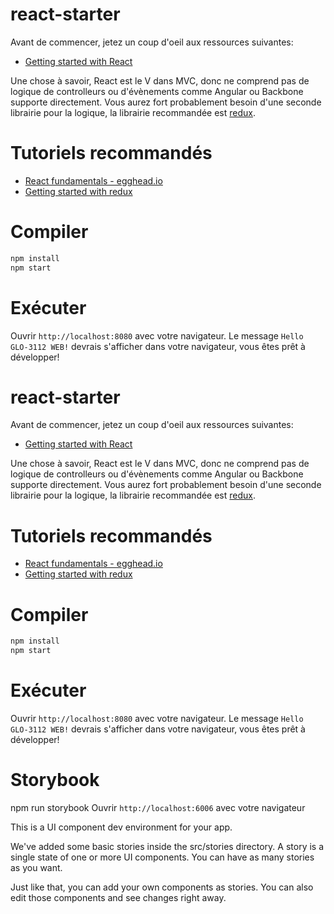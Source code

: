 # react-starter

Avant de commencer, jetez un coup d'oeil aux ressources suivantes:
* [Getting started with React](https://facebook.github.io/react/docs/getting-started.html)

Une chose à savoir, React est le V dans MVC, donc ne comprend pas de logique de controlleurs ou d'évènements comme Angular ou Backbone supporte directement. Vous aurez fort probablement besoin d'une seconde librairie pour la logique, la librairie recommandée est [redux](http://redux.js.org/).

# Tutoriels recommandés
* [React fundamentals - egghead.io](https://egghead.io/courses/react-fundamentals)
* [Getting started with redux](https://egghead.io/courses/getting-started-with-redux)

# Compiler

```sh
npm install
npm start
```

# Exécuter

Ouvrir `http://localhost:8080` avec votre navigateur.
Le message `Hello GLO-3112 WEB!` devrais s'afficher dans votre navigateur, vous êtes prêt à développer!

# react-starter

Avant de commencer, jetez un coup d'oeil aux ressources suivantes:
* [Getting started with React](https://facebook.github.io/react/docs/getting-started.html)

Une chose à savoir, React est le V dans MVC, donc ne comprend pas de logique de controlleurs ou d'évènements comme Angular ou Backbone supporte directement. Vous aurez fort probablement besoin d'une seconde librairie pour la logique, la librairie recommandée est [redux](http://redux.js.org/).

# Tutoriels recommandés
* [React fundamentals - egghead.io](https://egghead.io/courses/react-fundamentals)
* [Getting started with redux](https://egghead.io/courses/getting-started-with-redux)

# Compiler

```sh
npm install
npm start
```

# Exécuter

Ouvrir `http://localhost:8080` avec votre navigateur.
Le message `Hello GLO-3112 WEB!` devrais s'afficher dans votre navigateur, vous êtes prêt à développer!

# Storybook
 
npm run storybook
Ouvrir `http://localhost:6006` avec votre navigateur

This is a UI component dev environment for your app.

We've added some basic stories inside the src/stories directory.
A story is a single state of one or more UI components. You can have as many stories as you want.

Just like that, you can add your own components as stories.
You can also edit those components and see changes right away.

